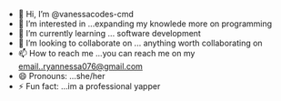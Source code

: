 - 👋 Hi, I’m @vanessacodes-cmd
- 👀 I’m interested in ...expanding my knowlede more on programming
- 🌱 I’m currently learning ... software development
- 💞️ I’m looking to collaborate on ... anything worth collaborating on 
- 📫 How to reach me ...you can reach me on my email..ryannessa076@gmail.com
- 😄 Pronouns: ...she/her
- ⚡ Fun fact: ...im a professional yapper 

<!---
vanessacodes-cmd/vanessacodes-cmd is a ✨ special ✨ repository because its `README.md` (this file) appears on your GitHub profile.
You can click the Preview link to take a look at your changes.
--->
